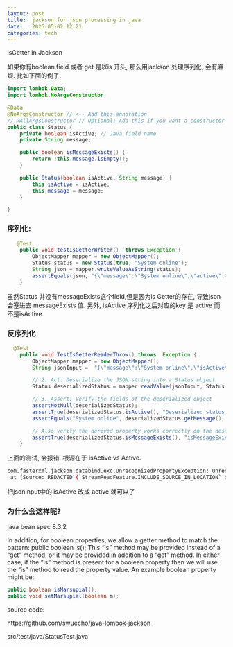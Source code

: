 ```yaml
---
layout: post
title:  jackson for json processing in java
date:   2025-05-02 12:21
categories: tech 
---
```


isGetter in Jackson

如果你有boolean field 或者 get 是以is 开头, 那么用jackson 处理序列化, 会有麻烦. 比如下面的例子.

```java
import lombok.Data;
import lombok.NoArgsConstructor;

@Data
@NoArgsConstructor // <-- Add this annotation
// @AllArgsConstructor // Optional: Add this if you want a constructor for ALL fields too
public class Status {
    private boolean isActive; // Java field name
    private String message;

    public boolean isMessageExists() {
        return !this.message.isEmpty();
    }

    public Status(boolean isActive, String message) {
        this.isActive = isActive;
        this.message = message;
    }

}
```

### 序列化:

```java
   @Test
    public void testIsGetterWriter()  throws Exception {
        ObjectMapper mapper = new ObjectMapper();
        Status status = new Status(true, "System online");
        String json = mapper.writeValueAsString(status);
        assertEquals(json, "{\"message\":\"System online\",\"active\":true,\"messageExists\":true}");
    }

```

虽然Status 并没有messageExists这个field,但是因为is Getter的存在, 导致json 会塞进去 messageExists 值.
另外, isActive 序列化之后对应的key 是 active 而不是isActive


### 反序列化

```java
  @Test
    public void TestIsGetterReaderThrow() throws  Exception {
        ObjectMapper mapper = new ObjectMapper();
        String jsonInput =  "{\"message\":\"System online\",\"isActive\":true}";

        // 2. Act: Deserialize the JSON string into a Status object
        Status deserializedStatus = mapper.readValue(jsonInput, Status.class);

        // 3. Assert: Verify the fields of the deserialized object
        assertNotNull(deserializedStatus);
        assertTrue(deserializedStatus.isActive(), "Deserialized status should be active");
        assertEquals("System online", deserializedStatus.getMessage(), "Deserialized message should match");

        // Also verify the derived property works correctly on the deserialized object
        assertTrue(deserializedStatus.isMessageExists(), "isMessageExists() should return true based on deserialized message");
    }
```

上面的测试, 会报错, 根源在于 isActive vs Active.

```bash
com.fasterxml.jackson.databind.exc.UnrecognizedPropertyException: Unrecognized field "isActive" (class org.example.Status), not marked as ignorable (2 known properties: "active", "message"])
 at [Source: REDACTED (`StreamReadFeature.INCLUDE_SOURCE_IN_LOCATION` disabled); line: 1, column: 43] (through reference chain: org.example.Status["isActive"])
```

把jsonInput中的 isActive 改成 active 就可以了

### 为什么会这样呢?

java bean spec 8.3.2


In addition, for boolean properties, we allow a getter method to match the pattern:
public boolean is<PropertyName>();
This “is<PropertyName>” method may be provided instead of a “get<PropertyName>” method, or it may be provided in addition to a “get<PropertyName>” method.
In either case, if the “is<PropertyName>” method is present for a boolean property then we will
use the “is<PropertyName>” method to read the property value.
An example boolean property might be:

```java
public boolean isMarsupial();
public void setMarsupial(boolean m);
```



source code:

https://github.com/swuecho/java-lombok-jackson

src/test/java/StatusTest.java
